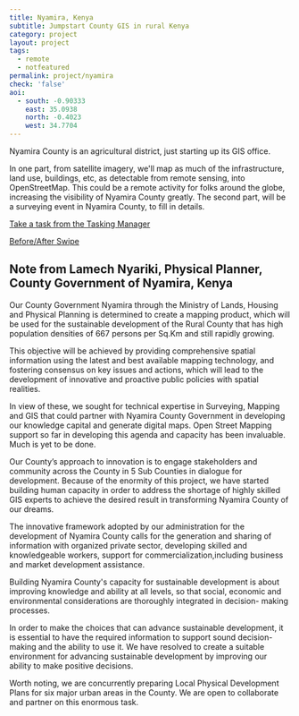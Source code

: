 ```yaml
---
title: Nyamira, Kenya
subtitle: Jumpstart County GIS in rural Kenya
category: project
layout: project
tags: 
  - remote
  - notfeatured
permalink: project/nyamira
check: 'false'
aoi:
  - south: -0.90333
    east: 35.0938
    north: -0.4023
    west: 34.7704
---
```


Nyamira County is an agricultural district, just starting up its GIS office.

In one part, from satellite imagery, we'll map as much of the infrastructure, land use, buildings, etc, as detectable from remote sensing, into OpenStreetMap. This could be a remote activity for folks around the globe, increasing the visibility of Nyamira County greatly. The second part, will be a surveying event in Nyamira County, to fill in details.

<a href="http://tasks.hotosm.org/project/759">Take a task from the Tasking Manager</a>

<a href="/swipe/nyamira/">Before/After Swipe</a>

## Note from Lamech Nyariki, Physical Planner, County Government of Nyamira, Kenya

Our County Government Nyamira through the Ministry of Lands, Housing and Physical Planning is determined to create a mapping product, which will be used for the sustainable development of the Rural County that has high population densities of 667 persons per Sq.Km and still rapidly growing. 

This objective will be achieved by providing comprehensive spatial information using the latest and best available mapping technology, and fostering consensus on key issues and actions, which will lead to the development of innovative and proactive public policies with spatial realities.

In view of these, we sought for technical expertise in Surveying, Mapping and GIS that could partner with Nyamira County Government in developing our knowledge capital and generate digital maps. Open Street Mapping support so far in developing this agenda and capacity has been invaluable. Much is yet to be done.

Our County’s approach to innovation is to engage stakeholders and community across the County in 5 Sub Counties in dialogue for development. Because of the enormity of this project, we have started building human capacity in order to address the shortage of highly skilled GIS experts to achieve the desired result in transforming Nyamira County of our dreams.

The innovative framework adopted by our administration for the development of Nyamira County calls for the generation and sharing of information with organized private sector, developing skilled and knowledgeable workers, support for commercialization,including business and market development assistance.

Building Nyamira County's capacity for sustainable development is about improving knowledge and ability
at all levels, so that social, economic and environmental
considerations are thoroughly integrated in decision-
making processes.

In order to make the choices that can advance sustainable development, it is essential to have the required information to support sound decision-making and the ability to use it.
We have resolved to create a suitable environment for advancing sustainable development by improving our
ability to make positive decisions. 

Worth noting, we are concurrently preparing Local Physical Development Plans for six major urban areas in the County. We are open to collaborate and partner on this enormous task.
